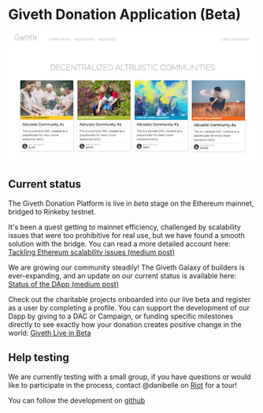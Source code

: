 # Giveth Donation Application (Beta)

![MVP in Progress](../../images/screenshot-mvp.png)

## Current status
The Giveth Donation Platform is live in *beta* stage on the Ethereum mainnet, bridged to Rinkeby testnet.

It's been a quest getting to mainnet efficiency, challenged by scalability issues that were too prohibitive for real use, but we have found a smooth solution with the bridge. You can read a more detailed account here: 
[Tackling Ethereum scalability issues (medium post)](https://medium.com/giveth/tackling-ethereum-scalability-issues-29bd700b5060)

We are growing our community steadily!  The Giveth Galaxy of builders is ever-expanding, and an update on our current status is available here:
[Status of the DApp (medium post)](https://medium.com/giveth/where-are-we-now-status-of-the-giveth-dapp-5f5ba7791d12)

Check out the charitable projects onboarded into our live beta and register as a user by completing a profile. You can support the development of our Dapp by giving to a DAC or Campaign, or funding specific milestones directly to see exactly how your donation creates positive change in the world:
[Giveth Live in Beta](https://beta.giveth.io)


## Help testing
We are currently testing with a small group, if you have questions or would like to participate in the process,
contact @danibelle on [Riot](http://riot.giveth.io) for a tour!

You can follow the development on [github](https://github.com/Giveth/giveth-dapp)
<!-- and take a peak at the alpha version [here](https://mvp.giveth.io/) -->
